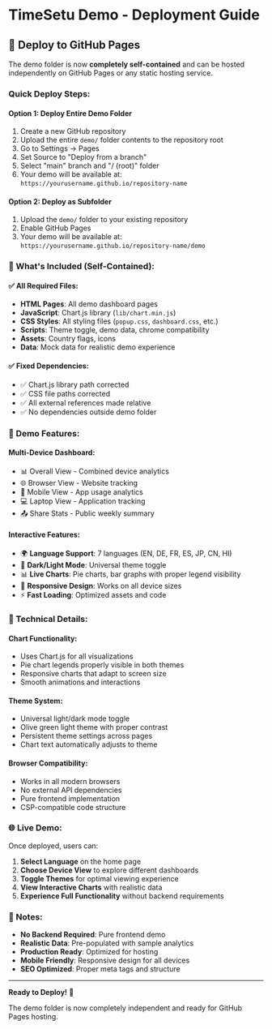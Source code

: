 # TimeSetu Demo - Deployment Guide

## 🚀 Deploy to GitHub Pages

The demo folder is now **completely self-contained** and can be hosted independently on GitHub Pages or any static hosting service.

### Quick Deploy Steps:

#### Option 1: Deploy Entire Demo Folder
1. Create a new GitHub repository
2. Upload the entire `demo/` folder contents to the repository root
3. Go to Settings → Pages
4. Set Source to "Deploy from a branch"
5. Select "main" branch and "/ (root)" folder
6. Your demo will be available at: `https://yourusername.github.io/repository-name`

#### Option 2: Deploy as Subfolder
1. Upload the `demo/` folder to your existing repository
2. Enable GitHub Pages
3. Your demo will be available at: `https://yourusername.github.io/repository-name/demo`

### 📁 What's Included (Self-Contained):

#### ✅ All Required Files:
- **HTML Pages**: All demo dashboard pages
- **JavaScript**: Chart.js library (`lib/chart.min.js`)
- **CSS Styles**: All styling files (`popup.css`, `dashboard.css`, etc.)
- **Scripts**: Theme toggle, demo data, chrome compatibility
- **Assets**: Country flags, icons
- **Data**: Mock data for realistic demo experience

#### ✅ Fixed Dependencies:
- ✅ Chart.js library path corrected
- ✅ CSS file paths corrected  
- ✅ All external references made relative
- ✅ No dependencies outside demo folder

### 🎯 Demo Features:

#### **Multi-Device Dashboard**:
- 📊 Overall View - Combined device analytics
- 🌐 Browser View - Website tracking
- 📱 Mobile View - App usage analytics  
- 💻 Laptop View - Application tracking
- 📤 Share Stats - Public weekly summary

#### **Interactive Features**:
- 🌍 **Language Support**: 7 languages (EN, DE, FR, ES, JP, CN, HI)
- 🌙 **Dark/Light Mode**: Universal theme toggle
- 📊 **Live Charts**: Pie charts, bar graphs with proper legend visibility
- 📱 **Responsive Design**: Works on all device sizes
- ⚡ **Fast Loading**: Optimized assets and code

### 🔧 Technical Details:

#### **Chart Functionality**:
- Uses Chart.js for all visualizations
- Pie chart legends properly visible in both themes
- Responsive charts that adapt to screen size
- Smooth animations and interactions

#### **Theme System**:
- Universal light/dark mode toggle
- Olive green light theme with proper contrast
- Persistent theme settings across pages
- Chart text automatically adjusts to theme

#### **Browser Compatibility**:
- Works in all modern browsers
- No external API dependencies
- Pure frontend implementation
- CSP-compatible code structure

### 🌐 Live Demo:

Once deployed, users can:
1. **Select Language** on the home page
2. **Choose Device View** to explore different dashboards  
3. **Toggle Themes** for optimal viewing experience
4. **View Interactive Charts** with realistic data
5. **Experience Full Functionality** without backend requirements

### 📝 Notes:

- **No Backend Required**: Pure frontend demo
- **Realistic Data**: Pre-populated with sample analytics
- **Production Ready**: Optimized for hosting
- **Mobile Friendly**: Responsive design for all devices
- **SEO Optimized**: Proper meta tags and structure

---

**Ready to Deploy!** 🎉

The demo folder is now completely independent and ready for GitHub Pages hosting. 